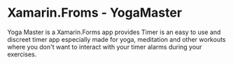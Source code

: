 # Xamarin.Froms - YogaMaster

Yoga Master is a Xamarin.Forms app provides Timer is an easy to use and discreet timer app especially made for yoga, meditation and other workouts where you don't want to interact with your timer alarms during your exercises. 

